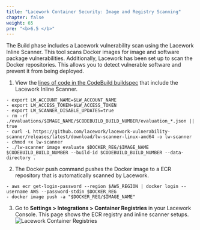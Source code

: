 ```yaml
---
title: "Lacework Container Security: Image and Registry Scanning"
chapter: false
weight: 65
pre: "<b>6.5 </b>"
---
```


The Build phase includes a Lacework vulnerability scan using the Lacework Inline Scanner. This tool scans Docker images for image and software package vulnerabilities. Additionally, Lacework has been set up to scan the Docker repositories. This allows you to detect vulnerable software and prevent it from being deployed.

1. View the [lines of code in the CodeBuild buildspec](https://github.com/jefferyfry/aws-immersion-day-with-lacework-code/blob/master/app/codebuild-scan-push.yaml#L13) that include the Lacework Inline Scanner.
```
- export LW_ACCOUNT_NAME=$LW_ACCOUNT_NAME
- export LW_ACCESS_TOKEN=$LW_ACCESS_TOKEN
- export LW_SCANNER_DISABLE_UPDATES=true
- rm -rf ./evaluations/$IMAGE_NAME/$CODEBUILD_BUILD_NUMBER/evaluation_*.json || true
- curl -L https://github.com/lacework/lacework-vulnerability-scanner/releases/latest/download/lw-scanner-linux-amd64 -o lw-scanner
- chmod +x lw-scanner
- ./lw-scanner image evaluate $DOCKER_REG/$IMAGE_NAME $CODEBUILD_BUILD_NUMBER --build-id $CODEBUILD_BUILD_NUMBER --data-directory .
```
2. The Docker push command pushes the Docker image to a ECR repository that is automatically scanned by Lacework.
```
- aws ecr get-login-password --region $AWS_REGION | docker login --username AWS --password-stdin $DOCKER_REG
- docker image push -a "$DOCKER_REG/$IMAGE_NAME"
```
3. Go to **Settings > Integrations > Container Registries** in your Lacework Console. This page shows the ECR registry and inline scanner setups.
![Lacework Container Registries](/images/lacework-container-registries.png)
